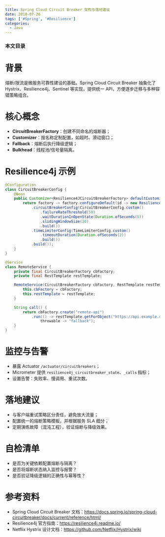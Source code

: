 ```yaml
---
title: Spring Cloud Circuit Breaker 架构与落地建议
date: 2018-07-26
tags: ['#Spring', '#Resilience']
categories:
  - Java
---
```


### 本文目录
<!-- toc -->

# 背景
熔断/限流是微服务可靠性建设的基础。Spring Cloud Circuit Breaker 抽象化了 Hystrix、Resilience4j、Sentinel 等实现，提供统一 API，方便逐步迁移与多种容错策略组合。

# 核心概念
- **CircuitBreakerFactory**：创建不同命名的熔断器；
- **Customizer**：按名称定制配置，如超时、滑动窗口；
- **Fallback**：熔断后执行降级逻辑；
- **Bulkhead**：线程池/信号量隔离。

# Resilience4j 示例
```java
@Configuration
class CircuitBreakerConfig {
    @Bean
    public Customizer<Resilience4JCircuitBreakerFactory> defaultCustomizer() {
        return factory -> factory.configureDefault(id -> new Resilience4JConfigBuilder(id)
            .circuitBreakerConfig(CircuitBreakerConfig.custom()
                .failureRateThreshold(50)
                .waitDurationInOpenState(Duration.ofSeconds(5))
                .slidingWindowSize(20)
                .build())
            .timeLimiterConfig(TimeLimiterConfig.custom()
                .timeoutDuration(Duration.ofSeconds(2))
                .build())
            .build());
    }
}

@Service
class RemoteService {
    private final CircuitBreakerFactory cbFactory;
    private final RestTemplate restTemplate;

    RemoteService(CircuitBreakerFactory cbFactory, RestTemplate restTemplate) {
        this.cbFactory = cbFactory;
        this.restTemplate = restTemplate;
    }

    String call() {
        return cbFactory.create("remote-api")
            .run(() -> restTemplate.getForObject("https://api.example.com/data", String.class),
                throwable -> "fallback");
    }
}
```

# 监控与告警
- 暴露 Actuator `/actuator/circuitbreakers`；
- Micrometer 提供 `resilience4j_circuitbreaker_state`、`_calls` 指标；
- 设置告警：失败率、慢调用、重试次数。

# 落地建议
- 与客户端重试策略区分责任，避免放大流量；
- 配置统一的熔断策略模板，并根据服务 SLA 细分；
- 定期演练故障（混沌工程），验证熔断与降级效果。

# 自检清单
- 是否为关键依赖配置熔断与隔离？
- 是否将熔断状态纳入监控与报警？
- 是否验证降级逻辑的正确性与幂等性？

# 参考资料
- Spring Cloud Circuit Breaker 文档：https://docs.spring.io/spring-cloud-circuitbreaker/docs/current/reference/html/
- Resilience4j 官方指南：https://resilience4j.readme.io/
- Netflix Hystrix 设计文档：https://github.com/Netflix/Hystrix/wiki
